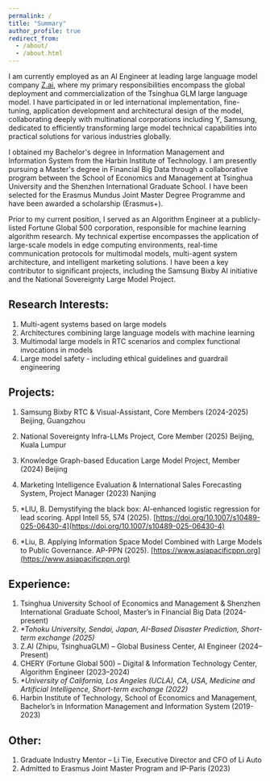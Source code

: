 ```yaml
---
permalink: /
title: "Summary"
author_profile: true
redirect_from: 
  - /about/
  - /about.html
---
```

I am currently employed as an AI Engineer at leading large language model company [Z.ai](https://z.ai), where my primary responsibilities encompass the global deployment and commercialization of the Tsinghua GLM large language model. I have participated in or led international implementation, fine-tuning, application development and architectural design of the model, collaborating deeply with multinational corporations including Y, Samsung, dedicated to efficiently transforming large model technical capabilities into practical solutions for various industries globally.

I obtained my Bachelor's degree in Information Management and Information System from the Harbin Institute of Technology. I am presently pursuing a Master's degree in Financial Big Data through a collaborative program between the School of Economics and Management at Tsinghua University and the Shenzhen International Graduate School. I have been selected for the Erasmus Mundus Joint Master Degree Programme and have been awarded a scholarship (Erasmus+).

Prior to my current position, I served as an Algorithm Engineer at a publicly-listed Fortune Global 500 corporation, responsible for machine learning algorithm research. My technical expertise encompasses the application of large-scale models in edge computing environments, real-time communication protocols for multimodal models, multi-agent system architecture, and intelligent marketing solutions. I have been a key contributor to significant projects, including the Samsung Bixby AI initiative and the National Sovereignty Large Model Project.

Research Interests:
------
1. Multi-agent systems based on large models
2. Architectures combining large language models with machine learning
3. Multimodal large models in RTC scenarios and complex functional invocations in models
4. Large model safety - including ethical guidelines and guardrail engineering

Projects:
------
1. Samsung Bixby RTC & Visual-Assistant, Core Members (2024-2025) Beijing, Guangzhou
2. National Sovereignty Infra-LLMs Project, Core Member (2025) Beijing, Kuala Lumpur
3. Knowledge Graph-based Education Large Model Project, Member (2024) Beijing
4. Marketing Intelligence Evaluation & International Sales Forecasting System, Project Manager (2023) Nanjing

1. *LIU, B. Demystifying the black box: AI-enhanced logistic regression for lead scoring. Appl Intell 55, 574 (2025). [https://doi.org/10.1007/s10489-025-06430-4](https://doi.org/10.1007/s10489-025-06430-4)
2. *Liu, B. Applying Information Space Model Combined with Large Models to Public Governance. AP-PPN (2025). [https://www.asiapacificppn.org](https://www.asiapacificppn.org)

Experience:
------
1. Tsinghua University School of Economics and Management & Shenzhen International Graduate School, Master’s in Financial Big Data (2024-present)
1. <i>*Tohoku University, Sendai, Japan, AI-Based Disaster Prediction, Short-term exchange (2025)</i>
1. Z.AI (Zhipu, TsinghuaGLM) – Global Business Center, AI Engineer (2024–Present)
1. CHERY (Fortune Global 500) – Digital & Information Technology Center, Algorithm Engineer (2023–2024)
1. <i>*University of California, Los Angeles (UCLA), CA, USA, Medicine and Artificial Intelligence, Short-term exchange (2022)</i>
1. Harbin Institute of Technology, School of Economics and Management, Bachelor’s in Information Management and Information System (2019-2023)

Other:
------
1. Graduate Industry Mentor – Li Tie, Executive Director and CFO of Li Auto 
1. Admitted to Erasmus Joint Master Program and IP-Paris (2023)
